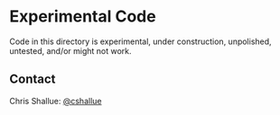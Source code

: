 # Experimental Code

Code in this directory is experimental, under construction, unpolished,
untested, and/or might not work.

## Contact

Chris Shallue: [@cshallue](https://github.com/cshallue)
